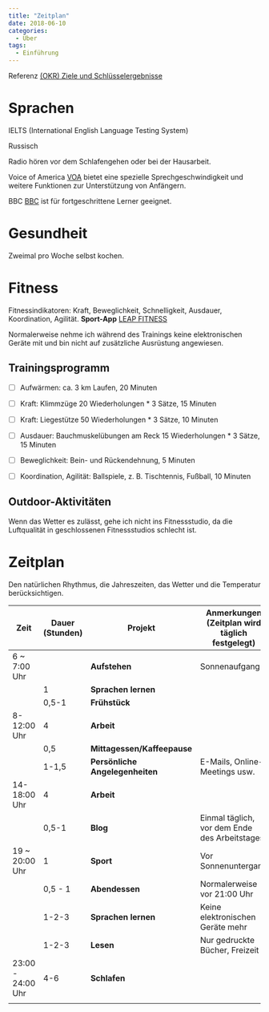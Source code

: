 ```yaml
---
title: "Zeitplan"
date: 2018-06-10
categories:
  - Über
tags:
  - Einführung
---
```



Referenz [(OKR) Ziele und Schlüsselergebnisse](https://en.wikipedia.org/wiki/OKR)

# Sprachen

IELTS (International English Language Testing System)

Russisch

Radio hören vor dem Schlafengehen oder bei der Hausarbeit.

Voice of America [VOA](https://learningenglish.voanews.com/) bietet eine spezielle Sprechgeschwindigkeit und weitere Funktionen zur Unterstützung von Anfängern.

BBC [BBC](https://www.bbc.co.uk/learningenglish/) ist für fortgeschrittene Lerner geeignet.


# Gesundheit

Zweimal pro Woche selbst kochen.


# Fitness

Fitnessindikatoren: Kraft, Beweglichkeit, Schnelligkeit, Ausdauer, Koordination, Agilität.
**Sport-App** [LEAP FITNESS](https://leap.app/)

Normalerweise nehme ich während des Trainings keine elektronischen Geräte mit und bin nicht auf zusätzliche Ausrüstung angewiesen.


## Trainingsprogramm
- [ ] Aufwärmen: ca. 3 km Laufen, 20 Minuten
- [ ] Kraft: Klimmzüge 20 Wiederholungen * 3 Sätze, 15 Minuten
- [ ] Kraft: Liegestütze 50 Wiederholungen * 3 Sätze, 10 Minuten
- [ ] Ausdauer: Bauchmuskelübungen am Reck 15 Wiederholungen * 3 Sätze, 15 Minuten
- [ ] Beweglichkeit: Bein- und Rückendehnung, 5 Minuten
- [ ] Koordination, Agilität: Ballspiele, z. B. Tischtennis, Fußball, 10 Minuten


## Outdoor-Aktivitäten

Wenn das Wetter es zulässt, gehe ich nicht ins Fitnessstudio, da die Luftqualität in geschlossenen Fitnessstudios schlecht ist.


# Zeitplan

Den natürlichen Rhythmus, die Jahreszeiten, das Wetter und die Temperatur berücksichtigen.

| Zeit      | Dauer (Stunden) | **Projekt**       | Anmerkungen (Zeitplan wird täglich festgelegt) |
| -------- | -------- | ------------- | ------------------- |
| 6 ~ 7:00 Uhr |      | **Aufstehen**       | Sonnenaufgang                |
|       | 1     | **Sprachen lernen**   |                   |
|       | 0,5-1    | **Frühstück**      |                   |
| 8-12:00 Uhr | 4     | **Arbeit**       |                   |
|      | 0,5     | **Mittagessen/Kaffeepause** |                   |
|      | 1-1,5    | **Persönliche Angelegenheiten**   | E-Mails, Online-Meetings usw.          |
| 14-18:00 Uhr | 4     | **Arbeit**       |                   |
|      | 0,5-1    | **Blog**       | Einmal täglich, vor dem Ende des Arbeitstages.       |
| 19 ~ 20:00 Uhr | 1     | **Sport**       | Vor Sonnenuntergang                 |
|      | 0,5 - 1   | **Abendessen**       | Normalerweise vor 21:00 Uhr        |
|      | 1-2-3   | **Sprachen lernen**   | Keine elektronischen Geräte mehr          |
|      | 1-2-3  | **Lesen**     | Nur gedruckte Bücher, Freizeit        |
| 23:00 - 24:00 Uhr | 4-6   | **Schlafen**       |                   |
|       |       |              |                   |
